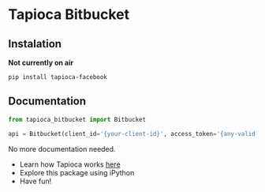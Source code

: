 # Tapioca Bitbucket

## Instalation
**Not currently on air**
```
pip install tapioca-facebook
```

## Documentation
``` python
from tapioca_bitbucket import Bitbucket

api = Bitbucket(client_id='{your-client-id}', access_token='{any-valid-access-token}')
```

No more documentation needed.

- Learn how Tapioca works [here](http://tapioca-wrapper.readthedocs.org/en/latest/quickstart/)
- Explore this package using iPython
- Have fun!
